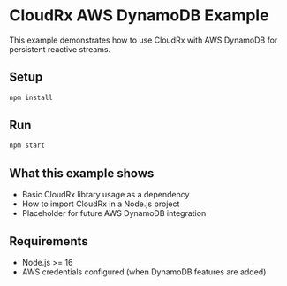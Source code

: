 # CloudRx AWS DynamoDB Example

This example demonstrates how to use CloudRx with AWS DynamoDB for persistent reactive streams.

## Setup

```bash
npm install
```

## Run

```bash
npm start
```

## What this example shows

- Basic CloudRx library usage as a dependency
- How to import CloudRx in a Node.js project
- Placeholder for future AWS DynamoDB integration

## Requirements

- Node.js >= 16
- AWS credentials configured (when DynamoDB features are added)
